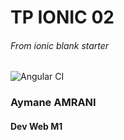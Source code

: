 # TP IONIC 02
###### From _ionic blank starter_

![Angular CI](https://github.com/amrani95/Ionic-tp2/workflows/Angular%20CI/badge.svg)

### Aymane AMRANI 

#### Dev Web M1

